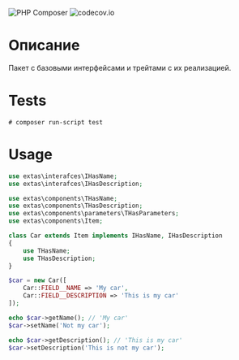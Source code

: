 ![PHP Composer](https://github.com/jeyroik/extas-base/workflows/PHP%20Composer/badge.svg?branch=master&event=push)
![codecov.io](https://codecov.io/gh/jeyroik/extas-base/coverage.svg?branch=master)

# Описание

Пакет с базовыми интерфейсами и трейтами с их реализацией.

# Tests

`# composer run-script test`

# Usage

```php
use extas\interafces\IHasName;
use extas\interafces\IHasDescription;

use extas\components\THasName;
use extas\components\THasDescription;
use extas\components\parameters\THasParameters;
use extas\components\Item;

class Car extends Item implements IHasName, IHasDescription
{
    use THasName;
    use THasDescription;
}

$car = new Car([
    Car::FIELD__NAME => 'My car',
    Car::FIELD__DESCRIPTION => 'This is my car'
]);

echo $car->getName(); // 'My car'
$car->setName('Not my car');

echo $car->getDescription(); // 'This is my car'
$car->setDescription('This is not my car');
```

